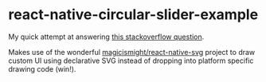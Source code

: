 # react-native-circular-slider-example

My quick attempt at answering [this stackoverflow question](http://stackoverflow.com/questions/38253804/how-to-make-a-circular-slider-in-react-native).

Makes use of the wonderful [magicismight/react-native-svg](https://github.com/magicismight/react-native-svg) project to draw custom UI using declarative SVG instead of dropping into platform specific drawing code (win!).
